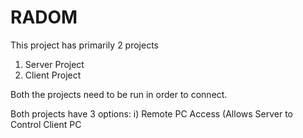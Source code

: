 # RADOM

This project has primarily 2 projects

1. Server Project
2. Client Project

Both the projects need to be run in order to connect.

Both projects have 3 options:
i) Remote PC Access (Allows Server to Control Client PC

